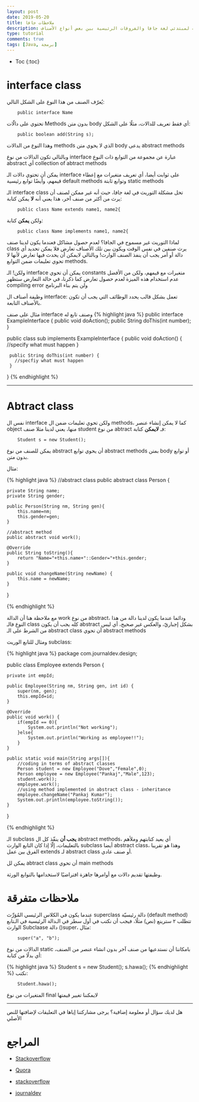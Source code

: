 ```yaml
---
layout: post
date: 2019-05-20
title: ملاحظات جافا
description: ملاحظات هامة لمبتدئي لغة جافا والفروقات الرئيسية بين بعض أنواع الأصناف (interface classes vs abstract classes..)
type: tutorial
comments: true
tags: [Java, برمجة]
---
```


* Toc
{:toc}


# interface class
يُعرّف الصنف من هذا النوع على الشكل التالي:

		public interface Name

تحتوي على دالّات Methods بدون متن body أي فقط تعريف للدالات، مثلًا على الشكل:

		public boolean add(String s);

وهذا النوع من الدالات methods الذي لا يحوي متن body يدعى abstract methods

وبالتالي تكون الدالات من نوع interface عبارة عن مجموعة من التوابع ذات النوع abstract أي collection of abtract methods

يمكن أن تحتوي دالات الـ interface على ثوابت أيضا، أي تعريف متغيرات مع إعطاء قيمهم، وأيضًا توابع رئيسية default methods وتوابع ثابتة static methods 

الـ interface class تحل مشكلة التوريث في لغة جافا، حيث أنه غير ممكن لصنف أن يرث من أكثر من صنف آخر، هذا يعني أنه **لا** يمكن كتابة:

		public class Name extends name1, name2{

ولكن **يمكن** كتابة:

		public class Name implements name1, name2{

لماذا التوريث غير مسموح في الجافا؟ لعدم حصول مشاكل فعندما يكون لدينا صنف class يرث صنفين في نفس الوقت ويكون بين تلك الأصناف تعارض فلا يمكن تحديد أي دالة أو أمر يجب أن ينفذ الصنف الوارث! وبالتالي  لايمكن أن يحدث فيها تعارض ﻷنها لا تحوي تعليمات ضمن التوابع methods.

ولكن! الـ interface يمكن أن تحوي constants متغيرات مع قيمهم، ولكن من الأفضل عدم استخدام هذه الميزة لعدم حصول تعارض كما ذكرنا، في حالة التعارض ستظهر  compiling error
ولن يتم بناء البرنامج

وظيفة أصناف ال interface:  تعمل بشكل قالب يحدد الوظائف التي يجب أن تكون بالأصناف التابعة.

مثال على صنف interface وصنف تابع له
{% highlight java %}
 public interface ExampleInterface {
    public void doAction();
    public String doThis(int number);
 }

 public class sub implements ExampleInterface {
     public void doAction() {
       //specify what must happen
     }

     public String doThis(int number) {
       //specfiy what must happen
     }
 }
{% endhighlight %} 

 
*******

# Abtract class

نفس ال interface ولكن تحوي تعليمات ضمن ال methods، كما لا يمكن إنشاء عنصر object منها، يعني لدينا مثلا صنف student من نوع abtract فـ **لايمكن** كتابة:

		Student s = new Student();

يمكن للصنف من نوع abstract أن يحوي توابع abstract methods بمتن body أو توابع بدون متن.

مثال:

{% highlight java %}
//abstract class
public abstract class Person {
	
	private String name;
	private String gender;
	
	public Person(String nm, String gen){
		this.name=nm;
		this.gender=gen;
	}
	
	//abstract method
	public abstract void work();
	
	@Override
	public String toString(){
		return "Name="+this.name+"::Gender="+this.gender;
	}

	public void changeName(String newName) {
		this.name = newName;
	}	
}

{% endhighlight %} 

مع ملاحظة هنا أن الدالة work من نوع abstract، ودائما عندما يكون لدينا دالة من هذا النوع فالـ class كله يجب أن يكون abstract بشكل إجباريّ، والعكس غير صحيح، أي ليس من الشرط على الـ  abstract class أن تحوي abstract methods

 

ومثال للتابع الوريث subclass:

{% highlight java %}
package com.journaldev.design;

public class Employee extends Person {
	
	private int empId;
	
	public Employee(String nm, String gen, int id) {
		super(nm, gen);
		this.empId=id;
	}

	@Override
	public void work() {
		if(empId == 0){
			System.out.println("Not working");
		}else{
			System.out.println("Working as employee!!");
		}
	}
	
	public static void main(String args[]){
		//coding in terms of abstract classes
		Person student = new Employee("Dove","Female",0);
		Person employee = new Employee("Pankaj","Male",123);
		student.work();
		employee.work();
		//using method implemented in abstract class - inheritance
		employee.changeName("Pankaj Kumar");
		System.out.println(employee.toString());
	}

}

{% endhighlight %} 


الـ subclass **يجب أن** ينفّذ كل ال abstract methods، أي يعيد كتابتهم وملأهم بالتعليمات، إلّا إذا كان التابع الوارث subclass أيضا abstract class، وهذا هو تقريبا الفرق بين عمل extends لـ abstract class أو صنف عادي.

يمكن لل abtract class أن تحوي main methods

وظيفتها تقديم دالات مع أوامرها جاهزة افتراضيًا لاستخدامها بالتوابع الورثة.

# ملاحظات متفرقة

عندما يكون في الكلاس الرئيسي المُوَرِّث superclass دالة رئيسيّة (default method) تتطلب ٢ سترينع (نص) مثلًا، فيجب أن نكتب في أول سطر في الـدالة الرئيسية في الـتابع الوارث Subclaase دالة ()super، مثال:

		super("a", "b");


الدالات من نوع static بامكاننا أن نستدعيها من صنف آخر بدون انشاء عنصر من الصنف، أي بدلًا من كتابة:

{% highlight java %}
Student s = new Student();
s.hawa();
{% endhighlight %} 
نكتب:


		Student.hawa();

المتغيرات من نوع final لايمكننا تغيير قيمتها

*****************

هل لديك سؤال أو معلومة إضافية؟ يرجى مشاركتنا إياها في التعليقات لإضافتها للنص الأصلي

# المراجع

* [Stackoverflow](https://stackoverflow.com/questions/10839131/implements-vs-extends-when-to-use-whats-the-difference)

* [Quora](https://www.quora.com/What-is-the-need-of-interface-in-Java)

* [stackoverflow](https://stackoverflow.com/questions/8064322/what-is-difference-to-extend-abstract-class-and-non-abstract-class)
* [journaldev](https://www.journaldev.com/1582/abstract-class-in-java)




